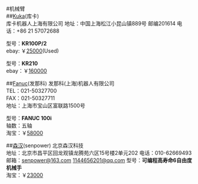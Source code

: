 #机械臂  
##[Kuka](http://www.kuka-robotics.com/zh/)(库卡)    
库卡机器人上海有限公司	
地址：中国上海松江小昆山镇889号 
邮编201614 
电话：+86 21 57072688   

型号：**KR100P/2**           
ebay: ￥[25000](http://www.ebay.com/itm/Kuka-Roboter-KR100P-2-Robot-Arm-w-KRC1A-Controller-and-Teach-Pendant-/271597116926?pt=LH_DefaultDomain_0&hash=item3f3c731dfe)(Used)         

型号：**KR210**   
ebay：￥[160000](http://www.ebay.com/itm/KUKA-KR210-Robot-w-KRC2-Control-system-KRC2-Controller-Pendant-Complete-/281541574071?pt=LH_DefaultDomain_0&hash=item418d2f7db7)      

##[Fanuc](http://www.shanghai-fanuc.com.cn/)(发那科) 
发那科(上海)机器人有限公司  
TEL：021-50327700   
FAX：021-50327711    
地址：上海市宝山区富联路1500号

型号：**FANUC 100i**   
轴数：五轴    
淘宝：￥[58000](http://item.taobao.com/item.htm?spm=a230r.1.14.208.mAynC8&id=35527127391&ns=1&abbucket=16&_u=ffdpsdu2cd0#detail)     


##[森汉](http://www.senpower.cn/)(senpower)
北京森汉科技  
地址：北京市昌平区回龙观镇龙腾苑六区15号楼2单元202
电话：010-62669493 
邮箱：senpower@163.com     1144656201@qq.com
型号：**可编程高寿命6自由度机械手**      
淘宝：￥[23000](http://item.taobao.com/item.htm?spm=a230r.1.14.6.nvXqkT&id=15961813831&ns=1&abbucket=16&_u=ffdpsdu752a#detail)      


